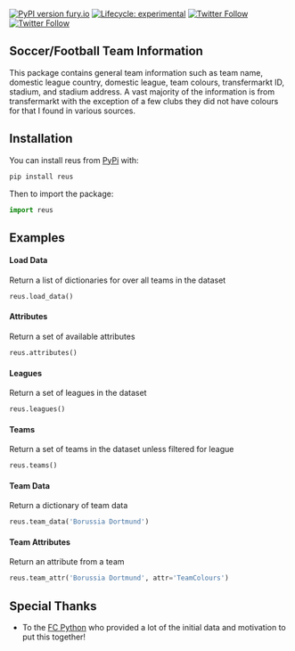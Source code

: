 [![PyPI version fury.io](https://badge.fury.io/py/reus.svg)](https://pypi.org/project/reus/) [![Lifecycle:
experimental](https://img.shields.io/badge/lifecycle-experimental-orange.svg)](https://www.tidyverse.org/lifecycle/#experimental) [![Twitter
Follow](https://img.shields.io/twitter/follow/ishep123?style=social)](https://twitter.com/ishep123) [![Twitter
Follow](https://img.shields.io/twitter/follow/theFirmAISports?style=social)](https://twitter.com/theFirmAISports)


## Soccer/Football Team Information

This package contains general team information such as team name, domestic league country, domestic league, team colours, transfermarkt ID, stadium, and stadium address. A vast majority of the information is from transfermarkt with the exception of a few clubs they did not have colours for that I found in various sources.

## Installation

You can install reus from [PyPi](https://pypi.org/project/reus/) with:

``` python
pip install reus
```

Then to import the package:

``` python
import reus
```


## Examples

#### Load Data

Return a list of dictionaries for over all teams in the dataset

``` python
reus.load_data()
```

#### Attributes

Return a set of available attributes

``` python
reus.attributes()
```

#### Leagues

Return a set of leagues in the dataset

``` python
reus.leagues()
```

#### Teams

Return a set of teams in the dataset unless filtered for league

``` python
reus.teams()
```

#### Team Data

Return a dictionary of team data

``` python
reus.team_data('Borussia Dortmund')
```

#### Team Attributes

Return an attribute from a team

``` python
reus.team_attr('Borussia Dortmund', attr='TeamColours')
```


## Special Thanks

  - To the [FC Python](https://twitter.com/FC_Python) who provided a lot of the initial data and motivation to put this together\!